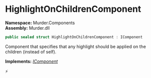 # HighlightOnChildrenComponent

**Namespace:** Murder.Components \
**Assembly:** Murder.dll

```csharp
public sealed struct HighlightOnChildrenComponent : IComponent
```

Component that specifies that any highlight should be applied on the children (instead of self).

**Implements:** _[IComponent](../..//Bang/Components/IComponent.html)_



⚡